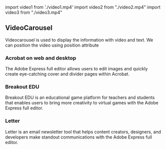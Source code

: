 import video1 from './video1.mp4'
import video2 from "./video2.mp4"
import video3 from "./video3.mp4"

## VideoCarousel

Videocarousel is used to display the information with video and text. We can position the video using position attribute

<VideoCarousel slots="heading, text" repeat="3" theme="lightest" videos={[video1,video2,video3]} isCenter position="right" variant = 'fullWidth' enableNavigation={true} navigationIconColor="#1473E6" />

### Acrobat on web and desktop 

The Adobe Express full editor allows users to edit images and quickly create eye-catching cover and divider pages within Acrobat.

### Breakout EDU 

Breakout EDU is an educational game platform for teachers and students that enables users to bring more creativity to virtual games with the Adobe Express full editor.

### Letter 

Letter is an email newsletter tool that helps content creators, designers, and developers make standout communications with the Adobe Express full editor.
